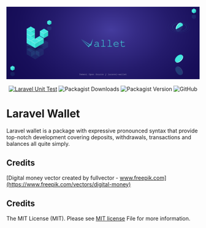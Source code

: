 ![Laravel Wallet](./images/yos-laravel-wallet.svg)

<div style="text-align: center;">

[![Laravel Unit Test](https://github.com/Yemeni-Open-Source/laravel-wallet/actions/workflows/laravel-unit-test.yml/badge.svg)](https://github.com/Yemeni-Open-Source/laravel-wallet/actions/workflows/laravel-unit-test.yml)
![Packagist Downloads](https://img.shields.io/packagist/dt/Yemeni-Open-Source/laravel-wallet?color=blue&label=downloads&logo=packagist&logoColor=white)
![Packagist Version](https://img.shields.io/packagist/v/Yemeni%20Open%20Source/laravel-wallet?color=success&label=version&logo=laravel&logoColor=white)
![GitHub](https://img.shields.io/github/license/Yemeni-Open-Source/laravel-wallet?logo=Open%20Source%20Initiative&logoColor=white&color=blueviolet)

</div>

# Laravel Wallet

Laravel wallet is a package with expressive pronounced syntax that provide top-notch development covering deposits, withdrawals, transactions and balances all quite simply.

## Credits

[Digital money vector created by fullvector - www.freepik.com](https://www.freepik.com/vectors/digital-money)

## Credits

The MIT License (MIT). Please see [MIT license](LICENSE) File for more information.